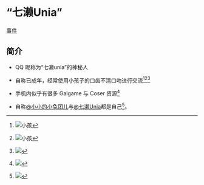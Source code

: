 # “七濑Unia”
[事件](events)

## 简介

- QQ 昵称为“七濑unia”的神秘人
  
- 自称已成年，经常使用小孩子的口齿不清口吻进行交流[^1][^2][^5]
  
- 手机内似乎有很多 Galgame 与 Coser 资源[^3]

- 自称[@小小的小兔团儿](https://space.bilibili.com/27897180)与[@七濑Unia](https://space.bilibili.com/353361863)都是自己[^4]。

[^1]: ![小孩](res/child2.png)
[^2]: ![小孩](res/child1.png)
[^3]: ![](res/resource.png)
[^4]: ![](res/2person.png)
[^5]: ![](res/child3.png)